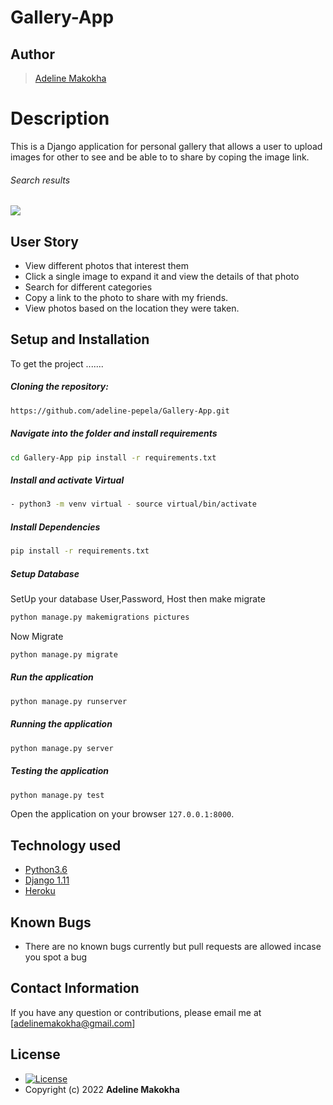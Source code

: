 # Gallery-App 
## Author  


>[Adeline Makokha](https://github.com/adeline-pepela)  
  
# Description  
This is a Django application for personal gallery that allows a user to upload images for other to see and be able to to share by coping the image link.
  
 ###### Search results
 <img src="https://raw.githubusercontent.com/adeline-pepela/Gallery-App/master/static/images/pic.jpg"> 
 
## User Story  
  
* View different photos that interest them  
* Click a single image to expand it and view the details of that photo  
* Search for different categories   
* Copy a link to the photo to share with my friends.  
* View photos based on the location they were taken.  
  


  
## Setup and Installation  
To get the project .......  
  
##### Cloning the repository:  
 ```bash 
 https://github.com/adeline-pepela/Gallery-App.git 
```
##### Navigate into the folder and install requirements  
 ```bash 
cd Gallery-App pip install -r requirements.txt 
```
##### Install and activate Virtual  
 ```bash 
- python3 -m venv virtual - source virtual/bin/activate  
```  
##### Install Dependencies  
 ```bash 
 pip install -r requirements.txt 
```  
 ##### Setup Database  
  SetUp your database User,Password, Host then make migrate  
 ```bash 
python manage.py makemigrations pictures 
 ``` 
 Now Migrate  
 ```bash 
 python manage.py migrate 
```
##### Run the application  
 ```bash 
 python manage.py runserver 
``` 
##### Running the application  
 ```bash 
 python manage.py server 
```
##### Testing the application  
 ```bash 
 python manage.py test 
```
Open the application on your browser `127.0.0.1:8000`.  
  
  
## Technology used  
  
* [Python3.6](https://www.python.org/)  
* [Django 1.11](https://docs.djangoproject.com/en/2.2/)  
* [Heroku](https://heroku.com)  
  
  
## Known Bugs  
* There are no known bugs currently but pull requests are allowed incase you spot a bug  
  
## Contact Information   
If you have any question or contributions, please email me at [adelinemakokha@gmail.com]  


## License 

* [![License](https://img.shields.io/packagist/l/loopline-systems/closeio-api-wrapper.svg)](https://github.com/adeline-pepela/Gallery-App/blob/master/LICENSE)  
* Copyright (c) 2022
 **Adeline Makokha**